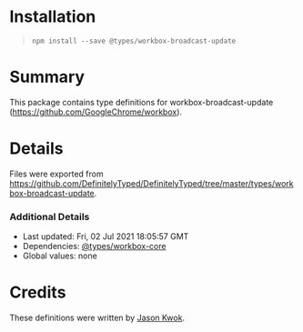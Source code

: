 # Installation
> `npm install --save @types/workbox-broadcast-update`

# Summary
This package contains type definitions for workbox-broadcast-update (https://github.com/GoogleChrome/workbox).

# Details
Files were exported from https://github.com/DefinitelyTyped/DefinitelyTyped/tree/master/types/workbox-broadcast-update.

### Additional Details
 * Last updated: Fri, 02 Jul 2021 18:05:57 GMT
 * Dependencies: [@types/workbox-core](https://npmjs.com/package/@types/workbox-core)
 * Global values: none

# Credits
These definitions were written by [Jason Kwok](https://github.com/JasonHK).

